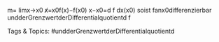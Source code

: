 m= limx→x0
x̸=x0f(x)−f(x0)
x−x0=d f
dx(x0)
soist fanx0differenzierbar undderGrenzwertderDifferentialquotientd f

   Tags & Topics:
   #undderGrenzwertderDifferentialquotientd